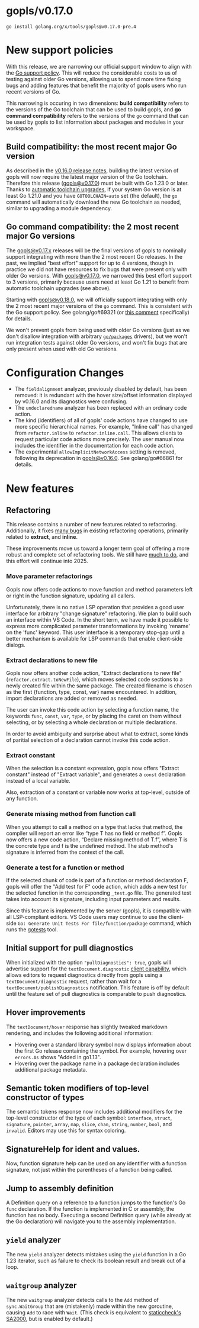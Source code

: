 # gopls/v0.17.0

<!-- TODO: update this unstruction once v0.17.0 is released

    Also, tweak the img URLs when publishing to GitHub Releases.
-->

```
go install golang.org/x/tools/gopls@v0.17.0-pre.4
```

# New support policies

With this release, we are narrowing our official support window to align with
the [Go support policy](https://go.dev/doc/devel/release#policy). This will
reduce the considerable costs to us of testing against older Go versions,
allowing us to spend more time fixing bugs and adding features that benefit the
majority of gopls users who run recent versions of Go.

This narrowing is occuring in two dimensions: **build compatibility** refers to
the versions of the Go toolchain that can be used to build gopls, and **go
command compatibility** refers to the versions of the `go` command that can be
used by gopls to list information about packages and modules in your workspace.

## Build compatibility: the most recent major Go version

As described in the [v0.16.0 release
notes](https://github.com/golang/tools/releases/tag/gopls%2Fv0.16.0), building the
latest version of gopls will now require the latest major version of the Go
toolchain. Therefore this release (gopls@v0.17.0) must be built with Go 1.23.0
or later. Thanks to [automatic toolchain
upgrades](https://go.dev/blog/toolchain), if your system Go version is at least
Go 1.21.0 and you have `GOTOOLCHAIN=auto` set (the default), the `go` command
will automatically download the new Go toolchain as needed, similar to
upgrading a module dependency.

## Go command compatibility: the 2 most recent major Go versions

The gopls@v0.17.x releases will be the final versions of gopls to nominally
support integrating with more than the 2 most recent Go releases. In the past,
we implied "best effort" support for up to 4 versions, though in practice we
did not have resources to fix bugs that were present only with older Go
versions. With gopls@v0.17.0, we narrowed this best effort support to 3
versions, primarily because users need at least Go 1.21 to benefit from
automatic toolchain upgrades (see above).

Starting with gopls@v0.18.0, we will officially support integrating with only
the 2 most recent major versions of the `go` command. This is consistent with
the Go support policy. See golang/go#69321 (or [this
comment](https://github.com/golang/go/issues/69321#issuecomment-2344996677)
specifically) for details.

We won't prevent gopls from being used with older Go versions (just as we
don't disallow integration with arbitrary
[`go/packages`](https://pkg.go.dev/golang.org/x/tools/go/packages) drivers),
but we won't run integration tests against older Go versions, and won't fix
bugs that are only present when used with old Go versions.

# Configuration Changes

- The `fieldalignment` analyzer, previously disabled by default, has
  been removed: it is redundant with the hover size/offset information
  displayed by v0.16.0 and its diagnostics were confusing.
- The `undeclaredname` analyzer has been replaced with an ordinary code action.
- The kind (identifiers) of all of gopls' code actions have changed
  to use more specific hierarchical names. For example, "Inline call"
  has changed from `refactor.inline` to `refactor.inline.call`.
  This allows clients to request particular code actions more precisely.
  The user manual now includes the identifier in the documentation for each code action.
- The experimental `allowImplicitNetworkAccess` setting is removed, following
  its deprecation in gopls@v0.16.0. See golang/go#66861 for details.

# New features

## Refactoring

This release contains a number of new features related to refactoring.
Additionally, it fixes [many
bugs](https://github.com/golang/go/issues?q=is%3Aissue+milestone%3Agopls%2Fv0.17.0+label%3ARefactoring+is%3Aclosed)
in existing refactoring operations, primarily related to **extract**, and **inline**.

These improvements move us toward a longer term goal of offering a more robust
and complete set of refactoring tools. We still have [much to
do](https://github.com/golang/go/issues?q=is%3Aissue+label%3Agopls+label%3ARefactoring+is%3Aopen+),
and this effort will continue into 2025.

### Move parameter refactorings

Gopls now offers code actions to move function and method parameters left or
right in the function signature, updating all callers.

Unfortunately, there is no native LSP operation that provides a good user
interface for arbitrary "change signature" refactoring. We plan to build such
an interface within VS Code. In the short term, we have made it possible to
express more complicated parameter transformations by invoking 'rename' on the
'func' keyword. This user interface is a temporary stop-gap until a better
mechanism is available for LSP commands that enable client-side dialogs.

### Extract declarations to new file

Gopls now offers another code action,
"Extract declarations to new file" (`refactor.extract.toNewFile`),
which moves selected code sections to a newly created file within the
same package. The created filename is chosen as the first {function, type,
const, var} name encountered. In addition, import declarations are added or
removed as needed.

The user can invoke this code action by selecting a function name, the keywords
`func`, `const`, `var`, `type`, or by placing the caret on them without selecting,
or by selecting a whole declaration or multiple declarations.

In order to avoid ambiguity and surprise about what to extract, some kinds
of paritial selection of a declaration cannot invoke this code action.

### Extract constant

When the selection is a constant expression, gopls now offers "Extract
constant" instead of "Extract variable", and generates a `const`
declaration instead of a local variable.

Also, extraction of a constant or variable now works at top-level,
outside of any function.

### Generate missing method from function call

When you attempt to call a method on a type that lacks that method, the
compiler will report an error like “type T has no field or method f”. Gopls now
offers a new code action, “Declare missing method of T.f”, where T is the
concrete type and f is the undefined method. The stub method's signature is
inferred from the context of the call.

### Generate a test for a function or method

If the selected chunk of code is part of a function or method declaration F,
gopls will offer the "Add test for F" code action, which adds a new test for the
selected function in the corresponding `_test.go` file. The generated test takes
into account its signature, including input parameters and results.

Since this feature is implemented by the server (gopls), it is compatible with
all LSP-compliant editors. VS Code users may continue to use the client-side
`Go: Generate Unit Tests For file/function/package` command, which runs the
[gotests](https://github.com/cweill/gotests) tool.

## Initial support for pull diagnostics

When initialized with the option `"pullDiagnostics": true`, gopls will advertise support for the
`textDocument.diagnostic`
[client capability](https://microsoft.github.io/language-server-protocol/specifications/lsp/3.17/specification/#textDocument_pullDiagnostics),
which allows editors to request diagnostics directly from gopls using a
`textDocument/diagnostic` request, rather than wait for a
`textDocument/publishDiagnostics` notification. This feature is off by default
until the feature set of pull diagnostics is comparable to push diagnostics.

## Hover improvements

The `textDocument/hover` response has slightly tweaked markdown rendering, and
includes the following additional information:

- Hovering over a standard library symbol now displays information about the
  first Go release containing the symbol. For example, hovering over
  `errors.As` shows "Added in go1.13".
- Hovering over the package name in a package declaration includes additional
  package metadata.

## Semantic token modifiers of top-level constructor of types

The semantic tokens response now includes additional modifiers for the top-level
constructor of the type of each symbol:
`interface`, `struct`, `signature`, `pointer`, `array`, `map`, `slice`, `chan`, `string`, `number`, `bool`, and `invalid`.
Editors may use this for syntax coloring.

## SignatureHelp for ident and values.

Now, function signature help can be used on any identifier with a function
signature, not just within the parentheses of a function being called.

## Jump to assembly definition

A Definition query on a reference to a function jumps to the
function's Go `func` declaration. If the function is implemented in C
or assembly, the function has no body. Executing a second Definition
query (while already at the Go declaration) will navigate you to the
assembly implementation.

## `yield` analyzer

The new `yield` analyzer detects mistakes using the `yield` function
in a Go 1.23 iterator, such as failure to check its boolean result and
break out of a loop.

## `waitgroup` analyzer

The new `waitgroup` analyzer detects calls to the `Add` method of
`sync.WaitGroup` that are (mistakenly) made within the new goroutine,
causing `Add` to race with `Wait`.
(This check is equivalent to
[staticcheck's SA2000](https://staticcheck.dev/docs/checks#SA2000),
but is enabled by default.)
